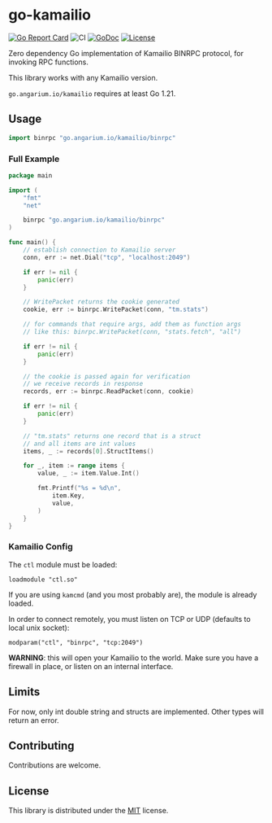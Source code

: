 # go-kamailio

[![Go Report Card](https://goreportcard.com/badge/github.com/angarium-cloud/go-kamailio)](https://goreportcard.com/report/github.com/angarium-cloud/go-kamailio)
![CI](https://github.com/angarium-cloud/go-kamailio/actions/workflows/tests.yml/badge.svg)
[![GoDoc](https://pkg.go.dev/badge/github.com/angarium-cloud/go-kamailio/v3)](https://pkg.go.dev/github.com/angarium-cloud/go-kamailio/v3)
[![License](https://img.shields.io/badge/License-MIT-blue.svg)](https://github.com/angarium-cloud/go-kamailio/blob/master/LICENSE)

Zero dependency Go implementation of Kamailio BINRPC protocol, for invoking RPC functions.

This library works with any Kamailio version.

`go.angarium.io/kamailio` requires at least Go 1.21.

## Usage

```go
import binrpc "go.angarium.io/kamailio/binrpc"
```

### Full Example

```go
package main

import (
	"fmt"
	"net"

	binrpc "go.angarium.io/kamailio/binrpc"
)

func main() {
	// establish connection to Kamailio server
	conn, err := net.Dial("tcp", "localhost:2049")

	if err != nil {
		panic(err)
	}

	// WritePacket returns the cookie generated
	cookie, err := binrpc.WritePacket(conn, "tm.stats")

	// for commands that require args, add them as function args
	// like this: binrpc.WritePacket(conn, "stats.fetch", "all")

	if err != nil {
		panic(err)
	}

	// the cookie is passed again for verification
	// we receive records in response
	records, err := binrpc.ReadPacket(conn, cookie)

	if err != nil {
		panic(err)
	}

	// "tm.stats" returns one record that is a struct
	// and all items are int values
	items, _ := records[0].StructItems()

	for _, item := range items {
		value, _ := item.Value.Int()

		fmt.Printf("%s = %d\n",
			item.Key,
			value,
		)
	}
}
```

### Kamailio Config

The `ctl` module must be loaded:

```
loadmodule "ctl.so"
```

If you are using `kamcmd` (and you most probably are), the module is already loaded.

In order to connect remotely, you must listen on TCP or UDP (defaults to local unix socket):

```
modparam("ctl", "binrpc", "tcp:2049")
```

**WARNING**: this will open your Kamailio to the world. Make sure you have a firewall in place, or listen on an internal interface.

## Limits

For now, only int double string and structs are implemented. Other types will return an error.

## Contributing

Contributions are welcome.

## License

This library is distributed under the [MIT](https://github.com/angarium-cloud/go-kamailio/blob/master/LICENSE) license.
